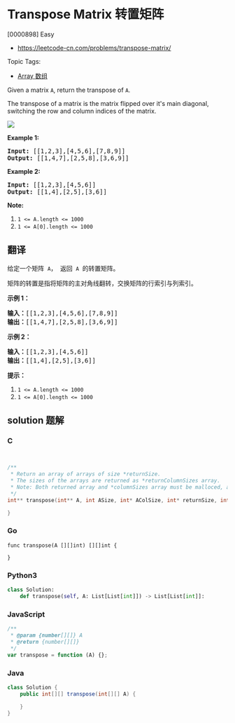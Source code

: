 # Transpose Matrix 转置矩阵

[0000898] Easy

- https://leetcode-cn.com/problems/transpose-matrix/

Topic Tags:

- [Array 数组](https://leetcode-cn.com/tag/array/)

Given a matrix `A`, return the transpose of `A`.

The transpose of a matrix is the matrix flipped over it's main diagonal, switching the row and column indices of the matrix.

![](https://assets.leetcode.com/uploads/2019/10/20/hint_transpose.png)

**Example 1:**

<pre><strong>Input: </strong><span id="example-input-1-1">[[1,2,3],[4,5,6],[7,8,9]]</span>
<strong>Output: </strong><span id="example-output-1">[[1,4,7],[2,5,8],[3,6,9]]</span>
</pre>

**Example 2:**

<pre><strong>Input: </strong><span id="example-input-2-1">[[1,2,3],[4,5,6]]</span>
<strong>Output: </strong><span id="example-output-2">[[1,4],[2,5],[3,6]]</span>
</pre>

**Note:**

1.  `1 <= A.length <= 1000`
2.  `1 <= A[0].length <= 1000`

## 翻译

给定一个矩阵  `A`，  返回  `A`  的转置矩阵。

矩阵的转置是指将矩阵的主对角线翻转，交换矩阵的行索引与列索引。

**示例 1：**

<pre><strong>输入：</strong>[[1,2,3],[4,5,6],[7,8,9]]
<strong>输出：</strong>[[1,4,7],[2,5,8],[3,6,9]]
</pre>

**示例 2：**

<pre><strong>输入：</strong>[[1,2,3],[4,5,6]]
<strong>输出：</strong>[[1,4],[2,5],[3,6]]
</pre>

**提示：**

1.  `1 <= A.length <= 1000`
2.  `1 <= A[0].length <= 1000`

## solution 题解

### C

```c


/**
 * Return an array of arrays of size *returnSize.
 * The sizes of the arrays are returned as *returnColumnSizes array.
 * Note: Both returned array and *columnSizes array must be malloced, assume caller calls free().
 */
int** transpose(int** A, int ASize, int* AColSize, int* returnSize, int** returnColumnSizes){

}


```

### Go

```golang
func transpose(A [][]int) [][]int {

}
```

### Python3

```python
class Solution:
    def transpose(self, A: List[List[int]]) -> List[List[int]]:

```

### JavaScript

```javascript
/**
 * @param {number[][]} A
 * @return {number[][]}
 */
var transpose = function (A) {};
```

### Java

```java
class Solution {
    public int[][] transpose(int[][] A) {

    }
}
```
